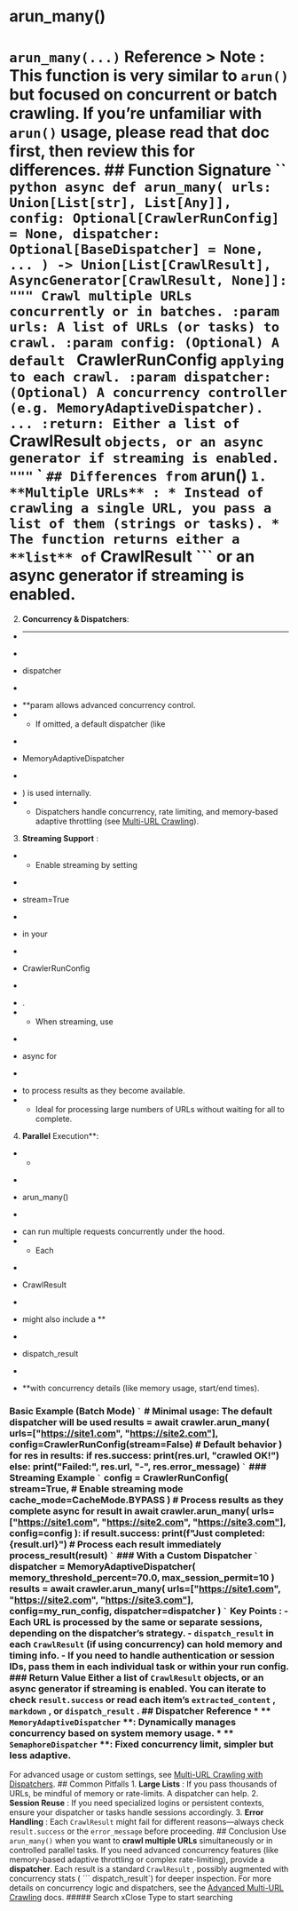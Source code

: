 # arun_many()

# ``` arun_many(...) ``` Reference > **Note** : This function is very similar to ``` arun() ``` [](https://docs.crawl4ai.com/api/<../arun/>) but focused on **concurrent** or **batch** crawling. If you’re unfamiliar with ``` arun() ``` usage, please read that doc first, then review this for differences. ## Function Signature `` ```python async def arun_many( urls: Union[List[str], List[Any]], config: Optional[CrawlerRunConfig] = None, dispatcher: Optional[BaseDispatcher] = None, ... ) -> Union[List[CrawlResult], AsyncGenerator[CrawlResult, None]]: """ Crawl multiple URLs concurrently or in batches. :param urls: A list of URLs (or tasks) to crawl. :param config: (Optional) A default ``` CrawlerRunConfig ``` applying to each crawl. :param dispatcher: (Optional) A concurrency controller (e.g. MemoryAdaptiveDispatcher). ... :return: Either a list of ``` CrawlResult ``` objects, or an async generator if streaming is enabled. """ ``` ` ``` ## Differences from ``` arun() ``` 1. **Multiple URLs** : * Instead of crawling a single URL, you pass a list of them (strings or tasks). * The function returns either a **list** of ``` CrawlResult ``` or an **async generator** if streaming is enabled.

2. **Concurrency & Dispatchers**:
- * **
- ```
- dispatcher
- ```
- **param allows advanced concurrency control.
- * If omitted, a default dispatcher (like
- ```
- MemoryAdaptiveDispatcher
- ```
- ) is used internally.
- * Dispatchers handle concurrency, rate limiting, and memory-based adaptive throttling (see [Multi-URL Crawling](https://docs.crawl4ai.com/api/advanced/multi-url-crawling/>)).

3. **Streaming Support** :
- * Enable streaming by setting
- ```
- stream=True
- ```
- in your
- ```
- CrawlerRunConfig
- ```
- .
- * When streaming, use
- ```
- async for
- ```
- to process results as they become available.
- * Ideal for processing large numbers of URLs without waiting for all to complete.

4. **Parallel** Execution**:
- *
- ```
- arun_many()
- ```
- can run multiple requests concurrently under the hood.
- * Each
- ```
- CrawlResult
- ```
- might also include a **
- ```
- dispatch_result
- ```
- **with concurrency details (like memory usage, start/end times).

### Basic Example (Batch Mode) ``` ` ``` # Minimal usage: The default dispatcher will be used results = await crawler.arun_many( urls=["https://site1.com", "https://site2.com"], config=CrawlerRunConfig(stream=False) # Default behavior ) for res in results: if res.success: print(res.url, "crawled OK!") else: print("Failed:", res.url, "-", res.error_message) ``` ` ``` ### Streaming Example ``` ` ``` config = CrawlerRunConfig( stream=True, # Enable streaming mode cache_mode=CacheMode.BYPASS ) # Process results as they complete async for result in await crawler.arun_many( urls=["https://site1.com", "https://site2.com", "https://site3.com"], config=config ): if result.success: print(f"Just completed: {result.url}") # Process each result immediately process_result(result) ``` ` ``` ### With a Custom Dispatcher ``` ` ``` dispatcher = MemoryAdaptiveDispatcher( memory_threshold_percent=70.0, max_session_permit=10 ) results = await crawler.arun_many( urls=["https://site1.com", "https://site2.com", "https://site3.com"], config=my_run_config, dispatcher=dispatcher ) ``` ` ``` **Key Points** : - Each URL is processed by the same or separate sessions, depending on the dispatcher’s strategy. - ``` dispatch_result ``` in each ``` CrawlResult ``` (if using concurrency) can hold memory and timing info. - If you need to handle authentication or session IDs, pass them in each individual task or within your run config. ### Return Value Either a **list** of ``` CrawlResult ``` [](https://docs.crawl4ai.com/api/<../crawl-result/>) objects, or an **async generator** if streaming is enabled. You can iterate to check ``` result.success ``` or read each item’s ``` extracted_content ``` , ``` markdown ``` , or ``` dispatch_result ``` . ## Dispatcher Reference * ** ``` MemoryAdaptiveDispatcher ``` **: Dynamically manages concurrency based on system memory usage. * ** ``` SemaphoreDispatcher ``` **: Fixed concurrency limit, simpler but less adaptive.

For advanced usage or custom settings, see [Multi-URL Crawling with Dispatchers](https://docs.crawl4ai.com/api/advanced/multi-url-crawling/>). ## Common Pitfalls 1. **Large Lists** : If you pass thousands of URLs, be mindful of memory or rate-limits. A dispatcher can help. 2. **Session Reuse** : If you need specialized logins or persistent contexts, ensure your dispatcher or tasks handle sessions accordingly. 3. **Error Handling** : Each ``` CrawlResult ``` might fail for different reasons—always check ``` result.success ``` or the ``` error_message ``` before proceeding. ## Conclusion Use ``` arun_many() ``` when you want to **crawl multiple URLs** simultaneously or in controlled parallel tasks. If you need advanced concurrency features (like memory-based adaptive throttling or complex rate-limiting), provide a **dispatcher**. Each result is a standard ``` CrawlResult ``` , possibly augmented with concurrency stats ( ``` dispatch_result`) for deeper inspection. For more details on concurrency logic and dispatchers, see the [Advanced Multi-URL Crawling](https://docs.crawl4ai.com/api/advanced/multi-url-crawling/>) docs. ##### Search xClose Type to start searching